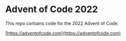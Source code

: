 # Advent of Code 2022

This repo contains code for the 2022 Advent of Code.

[https://adventofcode.com](https://adventofcode.com)
